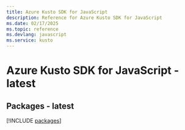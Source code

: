 ```yaml
---
title: Azure Kusto SDK for JavaScript
description: Reference for Azure Kusto SDK for JavaScript
ms.date: 02/17/2025
ms.topic: reference
ms.devlang: javascript
ms.service: kusto
---
```

# Azure Kusto SDK for JavaScript - latest
## Packages - latest
[!INCLUDE [packages](kusto-index.md)]